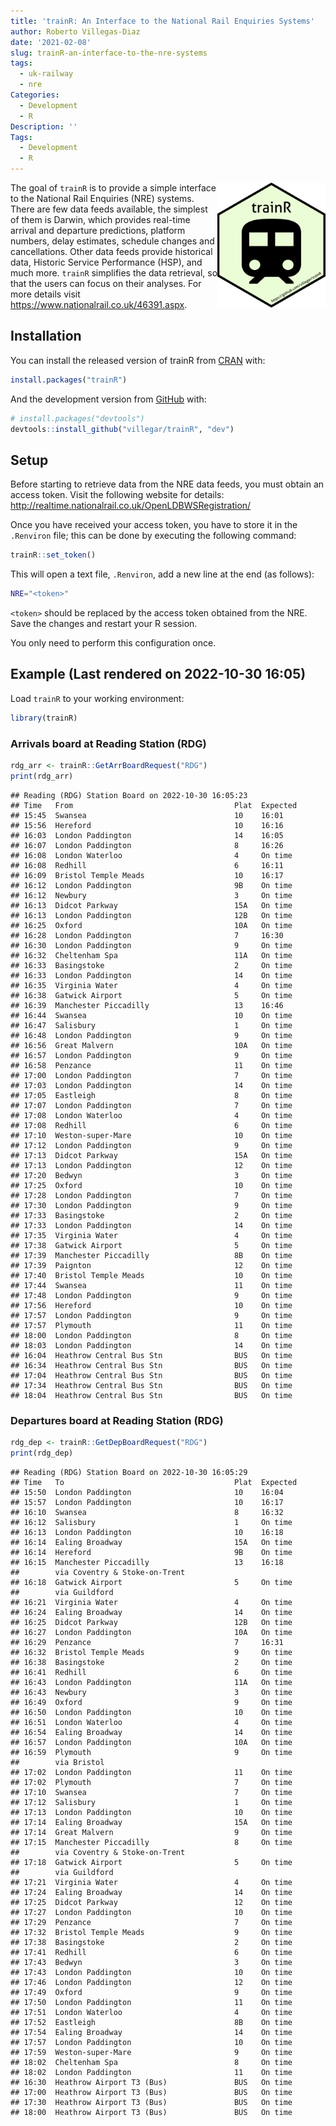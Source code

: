 ```yaml
---
title: 'trainR: An Interface to the National Rail Enquiries Systems'
author: Roberto Villegas-Diaz
date: '2021-02-08'
slug: trainR-an-interface-to-the-nre-systems
tags:
  - uk-railway
  - nre
Categories:
  - Development
  - R
Description: ''
Tags:
  - Development
  - R
---
```


<img src="https://raw.githubusercontent.com/villegar/trainR/main/inst/images/logo.png" alt="logo" align="right" height=200px/>

The goal of `trainR` is to provide a simple interface to the 
National Rail Enquiries (NRE) systems. There are few data feeds 
available, the simplest of them is Darwin, which provides real-time 
arrival and departure predictions, platform numbers, delay estimates, 
schedule changes and cancellations. Other data feeds provide historical 
data, Historic Service Performance (HSP), and much more. `trainR` 
simplifies the data retrieval, so that the users can focus on their 
analyses. For more details visit 
https://www.nationalrail.co.uk/46391.aspx.

## Installation

You can install the released version of trainR from [CRAN](https://CRAN.R-project.org) with:

``` r
install.packages("trainR")
```

And the development version from [GitHub](https://github.com/) with:

``` r
# install.packages("devtools")
devtools::install_github("villegar/trainR", "dev")
```

## Setup
Before starting to retrieve data from the NRE data feeds, you must obtain an access token. 
Visit the following website for details: http://realtime.nationalrail.co.uk/OpenLDBWSRegistration/

Once you have received your access token, you have to store it in the `.Renviron` file; this can be 
done by executing the following command:


```r
trainR::set_token()
```

This will open a text file, `.Renviron`, add a new line at the end (as follows):

```bash
NRE="<token>"
```

`<token>` should be replaced by the access token obtained from the NRE. Save the changes and restart 
your R session.

You only need to perform this configuration once.

## Example (Last rendered on 2022-10-30 16:05)

Load `trainR` to your working environment:

```r
library(trainR)
```

### Arrivals board at Reading Station (RDG)


```r
rdg_arr <- trainR::GetArrBoardRequest("RDG")
print(rdg_arr)
```

```
## Reading (RDG) Station Board on 2022-10-30 16:05:23
## Time   From                                    Plat  Expected
## 15:45  Swansea                                 10    16:01
## 15:56  Hereford                                10    16:16
## 16:03  London Paddington                       14    16:05
## 16:07  London Paddington                       8     16:26
## 16:08  London Waterloo                         4     On time
## 16:08  Redhill                                 6     16:11
## 16:09  Bristol Temple Meads                    10    16:17
## 16:12  London Paddington                       9B    On time
## 16:12  Newbury                                 3     On time
## 16:13  Didcot Parkway                          15A   On time
## 16:13  London Paddington                       12B   On time
## 16:25  Oxford                                  10A   On time
## 16:28  London Paddington                       7     16:30
## 16:30  London Paddington                       9     On time
## 16:32  Cheltenham Spa                          11A   On time
## 16:33  Basingstoke                             2     On time
## 16:33  London Paddington                       14    On time
## 16:35  Virginia Water                          4     On time
## 16:38  Gatwick Airport                         5     On time
## 16:39  Manchester Piccadilly                   13    16:46
## 16:44  Swansea                                 10    On time
## 16:47  Salisbury                               1     On time
## 16:48  London Paddington                       9     On time
## 16:56  Great Malvern                           10A   On time
## 16:57  London Paddington                       9     On time
## 16:58  Penzance                                11    On time
## 17:00  London Paddington                       7     On time
## 17:03  London Paddington                       14    On time
## 17:05  Eastleigh                               8     On time
## 17:07  London Paddington                       7     On time
## 17:08  London Waterloo                         4     On time
## 17:08  Redhill                                 6     On time
## 17:10  Weston-super-Mare                       10    On time
## 17:12  London Paddington                       9     On time
## 17:13  Didcot Parkway                          15A   On time
## 17:13  London Paddington                       12    On time
## 17:20  Bedwyn                                  3     On time
## 17:25  Oxford                                  10    On time
## 17:28  London Paddington                       7     On time
## 17:30  London Paddington                       9     On time
## 17:33  Basingstoke                             2     On time
## 17:33  London Paddington                       14    On time
## 17:35  Virginia Water                          4     On time
## 17:38  Gatwick Airport                         5     On time
## 17:39  Manchester Piccadilly                   8B    On time
## 17:39  Paignton                                12    On time
## 17:40  Bristol Temple Meads                    10    On time
## 17:44  Swansea                                 11    On time
## 17:48  London Paddington                       9     On time
## 17:56  Hereford                                10    On time
## 17:57  London Paddington                       9     On time
## 17:57  Plymouth                                11    On time
## 18:00  London Paddington                       8     On time
## 18:03  London Paddington                       14    On time
## 16:04  Heathrow Central Bus Stn                BUS   On time
## 16:34  Heathrow Central Bus Stn                BUS   On time
## 17:04  Heathrow Central Bus Stn                BUS   On time
## 17:34  Heathrow Central Bus Stn                BUS   On time
## 18:04  Heathrow Central Bus Stn                BUS   On time
```

### Departures board at Reading Station (RDG)


```r
rdg_dep <- trainR::GetDepBoardRequest("RDG")
print(rdg_dep)
```

```
## Reading (RDG) Station Board on 2022-10-30 16:05:29
## Time   To                                      Plat  Expected
## 15:50  London Paddington                       10    16:04
## 15:57  London Paddington                       10    16:17
## 16:10  Swansea                                 8     16:32
## 16:12  Salisbury                               1     On time
## 16:13  London Paddington                       10    16:18
## 16:14  Ealing Broadway                         15A   On time
## 16:14  Hereford                                9B    On time
## 16:15  Manchester Piccadilly                   13    16:18
##        via Coventry & Stoke-on-Trent           
## 16:18  Gatwick Airport                         5     On time
##        via Guildford                           
## 16:21  Virginia Water                          4     On time
## 16:24  Ealing Broadway                         14    On time
## 16:25  Didcot Parkway                          12B   On time
## 16:27  London Paddington                       10A   On time
## 16:29  Penzance                                7     16:31
## 16:32  Bristol Temple Meads                    9     On time
## 16:38  Basingstoke                             2     On time
## 16:41  Redhill                                 6     On time
## 16:43  London Paddington                       11A   On time
## 16:43  Newbury                                 3     On time
## 16:49  Oxford                                  9     On time
## 16:50  London Paddington                       10    On time
## 16:51  London Waterloo                         4     On time
## 16:54  Ealing Broadway                         14    On time
## 16:57  London Paddington                       10A   On time
## 16:59  Plymouth                                9     On time
##        via Bristol                             
## 17:02  London Paddington                       11    On time
## 17:02  Plymouth                                7     On time
## 17:10  Swansea                                 7     On time
## 17:12  Salisbury                               1     On time
## 17:13  London Paddington                       10    On time
## 17:14  Ealing Broadway                         15A   On time
## 17:14  Great Malvern                           9     On time
## 17:15  Manchester Piccadilly                   8     On time
##        via Coventry & Stoke-on-Trent           
## 17:18  Gatwick Airport                         5     On time
##        via Guildford                           
## 17:21  Virginia Water                          4     On time
## 17:24  Ealing Broadway                         14    On time
## 17:25  Didcot Parkway                          12    On time
## 17:27  London Paddington                       10    On time
## 17:29  Penzance                                7     On time
## 17:32  Bristol Temple Meads                    9     On time
## 17:38  Basingstoke                             2     On time
## 17:41  Redhill                                 6     On time
## 17:43  Bedwyn                                  3     On time
## 17:43  London Paddington                       10    On time
## 17:46  London Paddington                       12    On time
## 17:49  Oxford                                  9     On time
## 17:50  London Paddington                       11    On time
## 17:51  London Waterloo                         4     On time
## 17:52  Eastleigh                               8B    On time
## 17:54  Ealing Broadway                         14    On time
## 17:57  London Paddington                       10    On time
## 17:59  Weston-super-Mare                       9     On time
## 18:02  Cheltenham Spa                          8     On time
## 18:02  London Paddington                       11    On time
## 16:30  Heathrow Airport T3 (Bus)               BUS   On time
## 17:00  Heathrow Airport T3 (Bus)               BUS   On time
## 17:30  Heathrow Airport T3 (Bus)               BUS   On time
## 18:00  Heathrow Airport T3 (Bus)               BUS   On time
```

